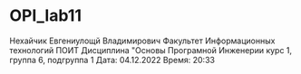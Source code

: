 # OPI_lab11
Нехайчик
Евгениулощй
Владимирович
Факультет Информационных технологий
ПОИТ
Дисциплина "Основы Програмной Инженерии
курс 1, группа 6, подгруппа 1
Дата: 04.12.2022
Время: 20:33
